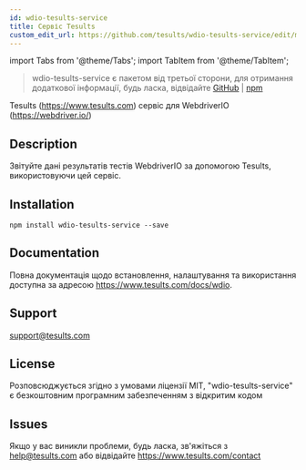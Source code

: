 ```yaml
---
id: wdio-tesults-service
title: Сервіс Tesults
custom_edit_url: https://github.com/tesults/wdio-tesults-service/edit/master/README.md
---
```


import Tabs from '@theme/Tabs';
import TabItem from '@theme/TabItem';

> wdio-tesults-service є пакетом від третьої сторони, для отримання додаткової інформації, будь ласка, відвідайте [GitHub](https://github.com/tesults/wdio-tesults-service) | [npm](https://www.npmjs.com/package/wdio-tesults-service)

Tesults (https://www.tesults.com) сервіс для WebdriverIO (https://webdriver.io/)

## Description

Звітуйте дані результатів тестів WebdriverIO за допомогою Tesults, використовуючи цей сервіс.

## Installation

`npm install wdio-tesults-service --save`

## Documentation

Повна документація щодо встановлення, налаштування та використання доступна за адресою https://www.tesults.com/docs/wdio.

## Support

support@tesults.com

## License

Розповсюджується згідно з умовами ліцензії MIT, "wdio-tesults-service" є безкоштовним програмним забезпеченням з відкритим кодом

## Issues

Якщо у вас виникли проблеми, будь ласка, зв'яжіться з help@tesults.com або відвідайте https://www.tesults.com/contact